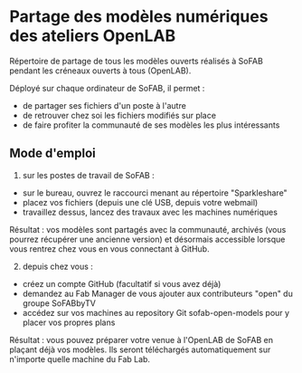 # Partage des modèles numériques des ateliers OpenLAB

Répertoire de partage de tous les modèles ouverts réalisés à SoFAB pendant les créneaux ouverts à tous (OpenLAB).

Déployé sur chaque ordinateur de SoFAB, il permet :

- de partager ses fichiers d'un poste à l'autre
- de retrouver chez soi les fichiers modifiés sur place
- de faire profiter la communauté de ses modèles les plus intéressants


## Mode d'emploi

1) sur les postes de travail de SoFAB : 

- sur le bureau, ouvrez le raccourci menant au répertoire "Sparkleshare"
- placez vos fichiers (depuis une clé USB, depuis votre webmail)
- travaillez dessus, lancez des travaux avec les machines numériques

Résultat : vos modèles sont partagés avec la communauté, archivés (vous pourrez récupérer une ancienne version) et désormais accessible lorsque vous rentrez chez vous en vous connectant à GitHub.


2) depuis chez vous :

- créez un compte GitHub (facultatif si vous avez déjà)
- demandez au Fab Manager de vous ajouter aux contributeurs "open" du groupe SoFABbyTV
- accédez sur vos machines au repository Git sofab-open-models pour y placer vos propres plans

Résultat : vous pouvez préparer votre venue à l'OpenLAB de SoFAB en plaçant déjà vos modèles. Ils seront téléchargés automatiquement sur n'importe quelle machine du Fab Lab.


